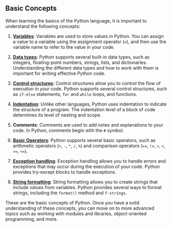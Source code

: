 ## Basic Concepts

When learning the basics of the Python language, it is important to understand the following concepts:

1. **[Variables](variable.md)**: Variables are used to store values in Python. You can assign a value to a variable using the assignment operator (`=`), and then use the variable name to refer to the value in your code.

2. **[Data types](data_types.md)**: Python supports several built-in data types, such as integers, floating-point numbers, strings, lists, and dictionaries. Understanding the different data types and how to work with them is important for writing effective Python code.

3. **[Control structures](control_structures.md)**: Control structures allow you to control the flow of execution in your code. Python supports several control structures, such as `if-else` statements, `for` and `while` loops, and functions.

4. **[Indentation](indentation.md)**: Unlike other languages, Python uses indentation to indicate the structure of a program. The indentation level of a block of code determines its level of nesting and scope.

5. **Comments**: Comments are used to add notes and explanations to your code. In Python, comments begin with the `#` symbol.

6. **[Basic Operators](operators.md)**: Python supports several basic operators, such as arithmetic operators (`+`, `-`, `*`, `/`, `%`) and comparison operators (`==`, `!=`, `>`, `<`, `>=`, `<=`).

7. **[Exception handling](exception_handling.md)**: Exception handling allows you to handle errors and exceptions that may occur during the execution of your code. Python provides try-except blocks to handle exceptions.

8. **[String formatting](string_formatting.md)**: String formatting allows you to create strings that include values from variables. Python provides several ways to format strings, including the `format()` method and `f-strings`.

These are the basic concepts of Python. Once you have a solid understanding of these concepts, you can move on to more advanced topics such as working with modules and libraries, object-oriented programming, and more.